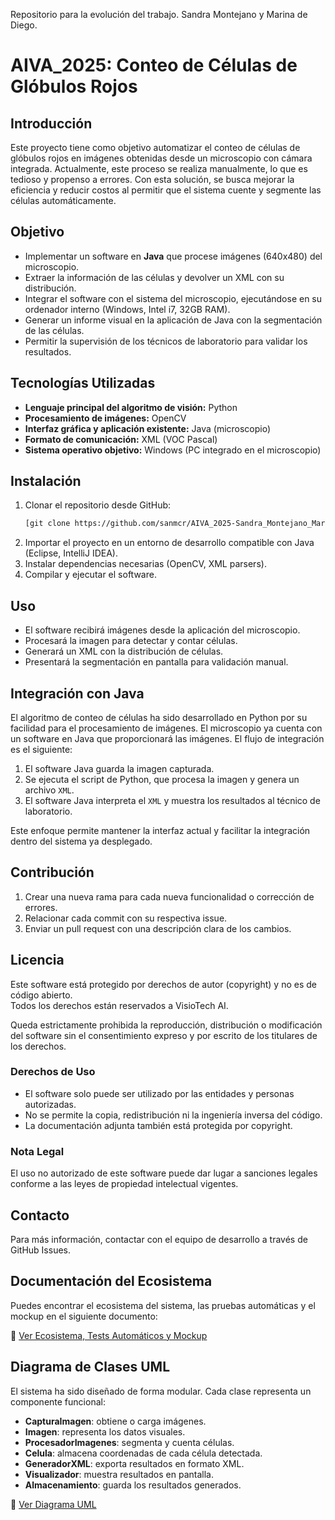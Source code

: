 Repositorio para la evolución del trabajo. Sandra Montejano y Marina de Diego.

# AIVA_2025: Conteo de Células de Glóbulos Rojos

## Introducción
Este proyecto tiene como objetivo automatizar el conteo de células de glóbulos rojos en imágenes obtenidas desde un microscopio con cámara integrada. Actualmente, este proceso se realiza manualmente, lo que es tedioso y propenso a errores. Con esta solución, se busca mejorar la eficiencia y reducir costos al permitir que el sistema cuente y segmente las células automáticamente.

## Objetivo
- Implementar un software en **Java** que procese imágenes (640x480) del microscopio.
- Extraer la información de las células y devolver un XML con su distribución.
- Integrar el software con el sistema del microscopio, ejecutándose en su ordenador interno (Windows, Intel i7, 32GB RAM).
- Generar un informe visual en la aplicación de Java con la segmentación de las células.
- Permitir la supervisión de los técnicos de laboratorio para validar los resultados.

## Tecnologías Utilizadas
- **Lenguaje principal del algoritmo de visión:** Python
- **Procesamiento de imágenes:** OpenCV
- **Interfaz gráfica y aplicación existente:** Java (microscopio)
- **Formato de comunicación:** XML (VOC Pascal)
- **Sistema operativo objetivo:** Windows (PC integrado en el microscopio)

## Instalación
1. Clonar el repositorio desde GitHub:
   ```sh
   [git clone https://github.com/sanmcr/AIVA_2025-Sandra_Montejano_Marina_de_Diego]
   ```
2. Importar el proyecto en un entorno de desarrollo compatible con Java (Eclipse, IntelliJ IDEA).
3. Instalar dependencias necesarias (OpenCV, XML parsers).
4. Compilar y ejecutar el software.

## Uso
- El software recibirá imágenes desde la aplicación del microscopio.
- Procesará la imagen para detectar y contar células.
- Generará un XML con la distribución de células.
- Presentará la segmentación en pantalla para validación manual.

## Integración con Java

El algoritmo de conteo de células ha sido desarrollado en Python por su facilidad para el procesamiento de imágenes. El microscopio ya cuenta con un software en Java que proporcionará las imágenes. El flujo de integración es el siguiente:

1. El software Java guarda la imagen capturada.
2. Se ejecuta el script de Python, que procesa la imagen y genera un archivo `XML`.
3. El software Java interpreta el `XML` y muestra los resultados al técnico de laboratorio.

Este enfoque permite mantener la interfaz actual y facilitar la integración dentro del sistema ya desplegado.

## Contribución
1. Crear una nueva rama para cada nueva funcionalidad o corrección de errores.
2. Relacionar cada commit con su respectiva issue.
3. Enviar un pull request con una descripción clara de los cambios.

## Licencia

Este software está protegido por derechos de autor (copyright) y no es de código abierto.  
Todos los derechos están reservados a  VisioTech AI.  

Queda estrictamente prohibida la reproducción, distribución o modificación del software sin el consentimiento expreso y por escrito de los titulares de los derechos.  

### Derechos de Uso
- El software solo puede ser utilizado por las entidades y personas autorizadas.  
- No se permite la copia, redistribución ni la ingeniería inversa del código.  
- La documentación adjunta también está protegida por copyright.  

### Nota Legal
El uso no autorizado de este software puede dar lugar a sanciones legales conforme a las leyes de propiedad intelectual vigentes.  


## Contacto
Para más información, contactar con el equipo de desarrollo a través de GitHub Issues.

## Documentación del Ecosistema

Puedes encontrar el ecosistema del sistema, las pruebas automáticas y el mockup en el siguiente documento:

📎 [Ver Ecosistema, Tests Automáticos y Mockup](docs/Ecosistema_Tests_Mockup.md)

## Diagrama de Clases UML

El sistema ha sido diseñado de forma modular. Cada clase representa un componente funcional:

- **CapturaImagen**: obtiene o carga imágenes.
- **Imagen**: representa los datos visuales.
- **ProcesadorImagenes**: segmenta y cuenta células.
- **Celula**: almacena coordenadas de cada célula detectada.
- **GeneradorXML**: exporta resultados en formato XML.
- **Visualizador**: muestra resultados en pantalla.
- **Almacenamiento**: guarda los resultados generados.

📎 [Ver Diagrama UML](docs/DiagramadeClases.png)


